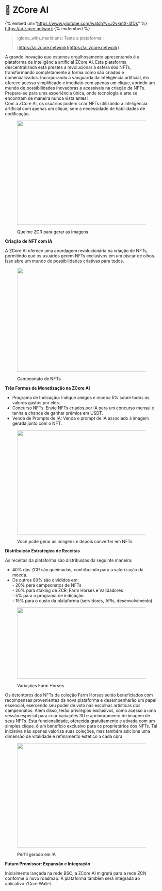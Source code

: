 # 🤖 ZCore AI

{% embed url="https://www.youtube.com/watch?v=J2vkmX-4fDs" %}
https://ai.zcore.network
{% endembed %}

> :globe\_with\_meridians: Teste a plataforma :&#x20;
>
> [https://ai.zcore.network](https://ai.zcore.network)

A grande inovação que estamos orgulhosamente apresentando é a plataforma de inteligência artificial ZCore AI.  Esta plataforma descentralizada está prestes a revolucionar a esfera dos NFTs, transformando completamente a forma como são criados e comercializados. Incorporando a vanguarda da inteligência artificial, ela oferece acesso simplificado e imediato com apenas um clique, abrindo um mundo de possibilidades inovadoras e acessíveis na criação de NFTs. Prepare-se para uma experiência única, onde tecnologia e arte se encontram de maneira nunca vista antes!\
Com a ZCore AI, os usuários podem criar NFTs utilizando a inteligência artificial com apenas um clique, sem a necessidade de habilidades de codificação.

<figure><img src="https://miro.medium.com/v2/resize:fit:700/1*XRkQVByW4xqgwdtkKvT1dA.png" alt="" height="343" width="700"><figcaption><p>Queime ZCR para gerar as imagens</p></figcaption></figure>

**Criação de NFT com IA**

A ZCore AI oferece uma abordagem revolucionária na criação de NFTs, permitindo que os usuários gerem NFTs exclusivos em um piscar de olhos. Isso abre um mundo de possibilidades criativas para todos.

<figure><img src="https://miro.medium.com/v2/resize:fit:700/1*8_gqQNxF2sNOHR7HTPk9Cg.png" alt="" height="342" width="700"><figcaption><p>Campeonato de NFTs</p></figcaption></figure>

**Três Formas de Monetização na ZCore AI**

* Programa de Indicação: Indique amigos e receba 5% sobre todos os valores gastos por eles.
* Concurso NFTs: Envie NFTs criados por IA para um concurso mensal e tenha a chance de ganhar prêmios em USDT.
* Venda de Prompts de IA: Venda o prompt de IA associado à imagem gerada junto com o NFT.

<figure><img src="https://miro.medium.com/v2/resize:fit:700/1*jaD6KVuSU_b7CNqubAF1mQ.png" alt="" height="343" width="700"><figcaption><p>Você pode gerar as imagens e depois converter em NFTs</p></figcaption></figure>

**Distribuição Estratégica de Receitas**

As receitas da plataforma são distribuídas da seguinte maneira:

* 40% das ZCR são queimadas, contribuindo para a valorização da moeda.
* Os outros 60% são divididos em:\
  \- 20% para campeonatos de NFTs\
  \- 20% para staking de ZCR, Farm Horses e Validadores\
  \- 5% para o programa de indicação\
  \- 15% para o custo da plataforma (servidores, APIs, desenvolvimento)

<figure><img src="https://miro.medium.com/v2/resize:fit:700/1*8gnHefiFsgR36QAD-Ls0Xg.png" alt="" height="234" width="700"><figcaption><p>Variações Farm Horses</p></figcaption></figure>

Os detentores dos NFTs da coleção Farm Horses serão beneficiados com recompensas provenientes da nova plataforma e desempenharão um papel essencial, exercendo seu poder de voto nas escolhas artísticas dos campeonatos. Além disso, terão privilégios exclusivos, como acesso a uma sessão especial para criar variações 3D e aprimoramento de imagem de seus NFTs. Esta funcionalidade, oferecida gratuitamente e ativada com um simples clique, é um benefício exclusivo para os proprietários dos NFTs. Tal iniciativa não apenas valoriza suas coleções, mas também adiciona uma dimensão de vitalidade e refinamento estético a cada obra.

<figure><img src="https://miro.medium.com/v2/resize:fit:700/1*WwQUSuJwXcu3Rl5uUVCYaw.png" alt="" height="343" width="700"><figcaption><p>Perfil gerado em IA</p></figcaption></figure>

**Futuro Promissor: Expansão e Integração**

Inicialmente lançada na rede BSC, a ZCore AI migrará para a rede ZCN conforme o novo roadmap. A plataforma também será integrada ao aplicativo ZCore Wallet.
